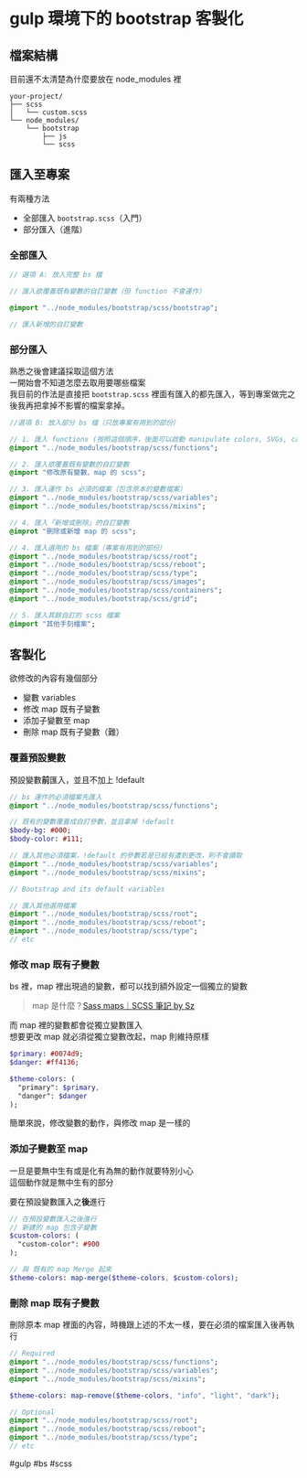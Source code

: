 # gulp 環境下的 bootstrap 客製化
## 檔案結構
目前還不太清楚為什麼要放在 node_modules 裡  
```text
your-project/
├── scss
│   └── custom.scss
└── node_modules/
    └── bootstrap
        ├── js
        └── scss
```

## 匯入至專案
有兩種方法  
- 全部匯入 `bootstrap.scss`（入門）
- 部分匯入（進階）

### 全部匯入
```sass
// 選項 A: 放入完整 bs 檔

// 匯入欲覆蓋既有變數的自訂變數（但 function 不會運作）

@import "../node_modules/bootstrap/scss/bootstrap";

// 匯入新增的自訂變數
```
### 部分匯入
熟悉之後會建議採取這個方法  
一開始會不知道怎麼去取用要哪些檔案  
我目前的作法是直接把 `bootstrap.scss` 裡面有匯入的都先匯入，等到專案做完之後我再把拿掉不影響的檔案拿掉。  

```sass
//選項 B: 放入部分 bs 檔（只放專案有用到的部份）

// 1. 匯入 functions (按照這個順序，後面可以啟動 manipulate colors, SVGs, calc 等功能)
@import "../node_modules/bootstrap/scss/functions";

// 2. 匯入欲覆蓋既有變數的自訂變數
@import "修改原有變數、map 的 scss";

// 3. 匯入運作 bs 必須的檔案（包含原本的變數檔案）
@import "../node_modules/bootstrap/scss/variables";
@import "../node_modules/bootstrap/scss/mixins";

// 4. 匯入「新增或刪除」的自訂變數
@improt "刪除或新增 map 的 scss";

// 4. 匯入選用的 bs 檔案（專案有用到的部份）
@import "../node_modules/bootstrap/scss/root";
@import "../node_modules/bootstrap/scss/reboot";
@import "../node_modules/bootstrap/scss/type";
@import "../node_modules/bootstrap/scss/images";
@import "../node_modules/bootstrap/scss/containers";
@import "../node_modules/bootstrap/scss/grid";

// 5. 匯入其餘自訂的 scss 檔案
@import "其他手刻檔案";
```

## 客製化
欲修改的內容有幾個部分  
- 變數 variables
- 修改 map 既有子變數
- 添加子變數至 map
- 刪除 map 既有子變數（難）


### 覆蓋預設變數
預設變數**前**匯入，並且不加上 !default
```sass
// bs 運作的必須檔案先匯入
@import "../node_modules/bootstrap/scss/functions";

// 既有的變數覆蓋成自訂參數，並且拿掉 !default 
$body-bg: #000;
$body-color: #111;

// 匯入其他必須檔案，!default 的參數若是已經有遭到更改，則不會讀取
@import "../node_modules/bootstrap/scss/variables";
@import "../node_modules/bootstrap/scss/mixins";

// Bootstrap and its default variables

// 匯入其他選用檔案
@import "../node_modules/bootstrap/scss/root";
@import "../node_modules/bootstrap/scss/reboot";
@import "../node_modules/bootstrap/scss/type";
// etc
```
###  修改 map 既有子變數
bs 裡，map 裡出現過的變數，都可以找到額外設定一個獨立的變數  
> map 是什麼？[Sass maps｜SCSS 筆記 by Sz](/rLynGg0LTjKOkKanXSDHgA)  

而 map 裡的變數都會從獨立變數匯入  
想要更改 map 就必須從獨立變數改起，map 則維持原樣  

```sass
$primary: #0074d9;
$danger: #ff4136;
```
```sass
$theme-colors: (
  "primary": $primary,
  "danger": $danger
);
```
簡單來說，修改變數的動作，與修改 map 是一樣的  

### 添加子變數至 map
一旦是要無中生有或是化有為無的動作就要特別小心  
這個動作就是無中生有的部分  

要在預設變數匯入之**後**進行  


```sass
// 在預設變數匯入之後進行
// 新建的 map 包含子變數
$custom-colors: (
  "custom-color": #900
);

// 與 既有的 map Merge 起來 
$theme-colors: map-merge($theme-colors, $custom-colors);
```


### 刪除 map 既有子變數
刪除原本 map 裡面的內容，時機跟上述的不太一樣，要在必須的檔案匯入後再執行  
```sass
// Required
@import "../node_modules/bootstrap/scss/functions";
@import "../node_modules/bootstrap/scss/variables";
@import "../node_modules/bootstrap/scss/mixins";

$theme-colors: map-remove($theme-colors, "info", "light", "dark");

// Optional
@import "../node_modules/bootstrap/scss/root";
@import "../node_modules/bootstrap/scss/reboot";
@import "../node_modules/bootstrap/scss/type";
// etc
```
#gulp #bs #scss 